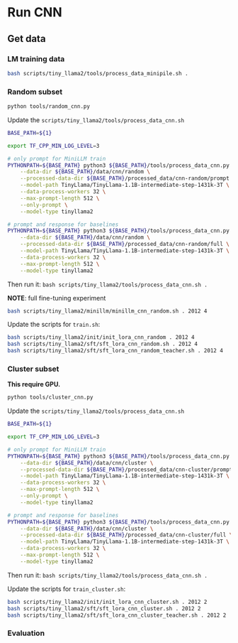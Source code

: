 # Run CNN

## Get data

### LM training data

```bash
bash scripts/tiny_llama2/tools/process_data_minipile.sh .
```

### Random subset
```bash
python tools/random_cnn.py
```

Update the `scripts/tiny_llama2/tools/process_data_cnn.sh`

```bash
BASE_PATH=${1}

export TF_CPP_MIN_LOG_LEVEL=3

# only prompt for MiniLLM train
PYTHONPATH=${BASE_PATH} python3 ${BASE_PATH}/tools/process_data_cnn.py \
    --data-dir ${BASE_PATH}/data/cnn/random \
    --processed-data-dir ${BASE_PATH}/processed_data/cnn-random/prompt \
    --model-path TinyLlama/TinyLlama-1.1B-intermediate-step-1431k-3T \
    --data-process-workers 32 \
    --max-prompt-length 512 \
    --only-prompt \
    --model-type tinyllama2

# prompt and response for baselines
PYTHONPATH=${BASE_PATH} python3 ${BASE_PATH}/tools/process_data_cnn.py \
    --data-dir ${BASE_PATH}/data/cnn/random \
    --processed-data-dir ${BASE_PATH}/processed_data/cnn-random/full \
    --model-path TinyLlama/TinyLlama-1.1B-intermediate-step-1431k-3T \
    --data-process-workers 32 \
    --max-prompt-length 512 \
    --model-type tinyllama2
```

Then run it: `bash scripts/tiny_llama2/tools/process_data_cnn.sh .`

**NOTE**: full fine-tuning experiment

```bash
bash scripts/tiny_llama2/minillm/minillm_cnn_random.sh . 2012 4
```

Update the scripts for `train.sh`:

```bash
bash scripts/tiny_llama2/init/init_lora_cnn_random . 2012 4
bash scripts/tiny_llama2/sft/sft_lora_cnn_random.sh . 2012 4
bash scripts/tiny_llama2/sft/sft_lora_cnn_random_teacher.sh . 2012 4
```

### Cluster subset
**This require GPU.**
```bash
python tools/cluster_cnn.py
```

Update the `scripts/tiny_llama2/tools/process_data_cnn.sh`

```bash
BASE_PATH=${1}

export TF_CPP_MIN_LOG_LEVEL=3

# only prompt for MiniLLM train
PYTHONPATH=${BASE_PATH} python3 ${BASE_PATH}/tools/process_data_cnn.py \
    --data-dir ${BASE_PATH}/data/cnn/cluster \
    --processed-data-dir ${BASE_PATH}/processed_data/cnn-cluster/prompt \
    --model-path TinyLlama/TinyLlama-1.1B-intermediate-step-1431k-3T \
    --data-process-workers 32 \
    --max-prompt-length 512 \
    --only-prompt \
    --model-type tinyllama2

# prompt and response for baselines
PYTHONPATH=${BASE_PATH} python3 ${BASE_PATH}/tools/process_data_cnn.py \
    --data-dir ${BASE_PATH}/data/cnn/cluster \
    --processed-data-dir ${BASE_PATH}/processed_data/cnn-cluster/full \
    --model-path TinyLlama/TinyLlama-1.1B-intermediate-step-1431k-3T \
    --data-process-workers 32 \
    --max-prompt-length 512 \
    --model-type tinyllama2
```

Then run it: `bash scripts/tiny_llama2/tools/process_data_cnn.sh .`

Update the scripts for `train_cluster.sh`:

```bash
bash scripts/tiny_llama2/init/init_lora_cnn_cluster.sh . 2012 2
bash scripts/tiny_llama2/sft/sft_lora_cnn_cluster.sh . 2012 2
bash scripts/tiny_llama2/sft/sft_lora_cnn_cluster_teacher.sh . 2012 2
```

### Evaluation
